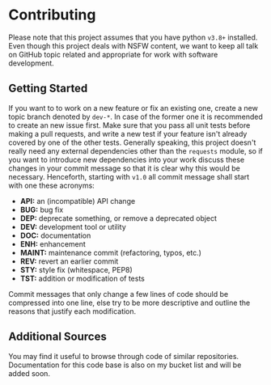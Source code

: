 # Contributing

Please note that this project assumes that you have python `v3.8+`
installed. Even though this project deals with NSFW content, we want
to keep all talk on GitHub topic related and appropriate for work with
software development.

## Getting Started

If you want to to work on a new feature or fix an existing one,
create a new topic branch denoted by `dev-*`. In case of the former
one it is recommended to create an new issue first. Make sure that
you pass all unit tests before making a pull requests, and write a
new test if your feature isn't already covered by one of the other
tests. Generally speaking, this project doesn't really need any
external dependencies other than the `requests` module, so if you want
to introduce new dependencies into your work discuss these changes
in your commit message so that it is clear why this would be necessary.
Henceforth, starting with `v1.0` all commit message shall start with one 
these acronyms:

- **API:** an (incompatible) API change
- **BUG:** bug fix
- **DEP:** deprecate something, or remove a deprecated object
- **DEV:** development tool or utility
- **DOC:** documentation
- **ENH:** enhancement
- **MAINT:** maintenance commit (refactoring, typos, etc.)
- **REV:** revert an earlier commit
- **STY:** style fix (whitespace, PEP8)
- **TST:** addition or modification of tests

Commit messages that only change a few lines of code should be compressed
into one line, else try to be more descriptive and outline the reasons
that justify each modification.

## Additional Sources

You may find it useful to browse through code of similar repositories.
Documentation for this code base is also on my bucket list and will be added
soon.
